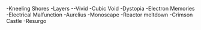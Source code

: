 -Kneeling Shores
-Layers
--Vivid
-Cubic Void
-Dystopia
-Electron Memories
-Electrical Malfunction 
-Aurelius
-Monoscape
-Reactor meltdown
-Crimson Castle
-Resurgo
